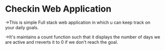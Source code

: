 # Checkin Web Application
->This is simple Full stack web application in which u can keep track on your daily goals.

->It's maintains a count function such that it displays the number of days we are active and rreverts it to 0 if we don't reach the goal.







